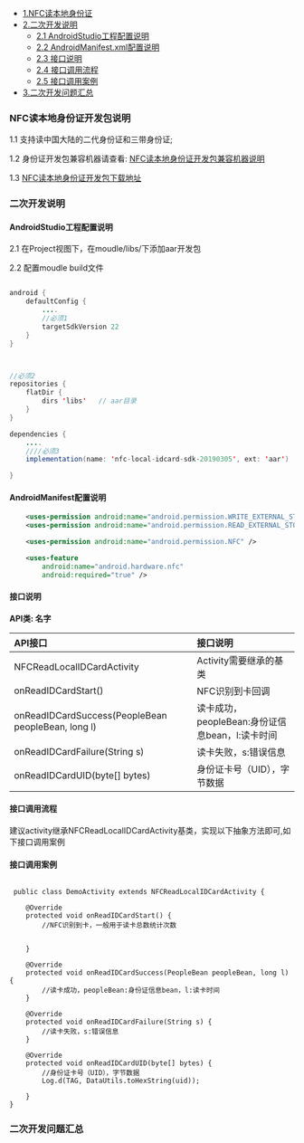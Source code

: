 

* [1.NFC读本地身份证](#NFC读本地身份证)
* [2.二次开发说明](#二次开发说明)
  * [2.1 AndroidStudio工程配置说明](#AndroidStudio工程配置说明)
  * [2.2 AndroidManifest.xml配置说明](#AndroidManifest配置说明)
  * [2.3 接口说明](#接口说明)
  * [2.4 接口调用流程](#接口调用流程)
  * [2.5 接口调用案例](#接口调用案例)
* [3.二次开发问题汇总](#二次开发问题汇总)


### NFC读本地身份证开发包说明
   1.1 支持读中国大陆的二代身份证和三带身份证;

   1.2 身份证开发包兼容机器请查看: [NFC读本地身份证开发包兼容机器说明](https://github.com/CoreWise/CWDemo#user-content-zh)

   1.3 [NFC读本地身份证开发包下载地址](https://github.com/CoreWise/CWDemo#user-content-zh)

### 二次开发说明

#### AndroidStudio工程配置说明

2.1 在Project视图下，在moudle/libs/下添加aar开发包

2.2 配置moudle build文件

```java

android {
    defaultConfig {
        ....
        //必须1
        targetSdkVersion 22
    }
}



//必须2
repositories {
    flatDir {
        dirs 'libs'   // aar目录
    }
}

dependencies {
    ....
    ////必须3
    implementation(name: 'nfc-local-idcard-sdk-20190305', ext: 'aar')

}


```

#### AndroidManifest配置说明

```xml
    <uses-permission android:name="android.permission.WRITE_EXTERNAL_STORAGE" />
    <uses-permission android:name="android.permission.READ_EXTERNAL_STORAGE" />

    <uses-permission android:name="android.permission.NFC" />

    <uses-feature
        android:name="android.hardware.nfc"
        android:required="true" />

```

#### 接口说明

**API类: 名字**


| API接口 | 接口说明 |
| :----- | :---- |
| NFCReadLocalIDCardActivity | Activity需要继承的基类 |
|onReadIDCardStart()|NFC识别到卡回调|
|onReadIDCardSuccess(PeopleBean peopleBean, long l)|读卡成功，peopleBean:身份证信息bean，l:读卡时间|
|onReadIDCardFailure(String s)|读卡失败，s:错误信息|
|onReadIDCardUID(byte[] bytes)|身份证卡号（UID），字节数据|


#### 接口调用流程

建议activity继承NFCReadLocalIDCardActivity基类，实现以下抽象方法即可,如下接口调用案例

#### 接口调用案例



```

 public class DemoActivity extends NFCReadLocalIDCardActivity {

    @Override
    protected void onReadIDCardStart() {
        //NFC识别到卡，一般用于读卡总数统计次数


    }

    @Override
    protected void onReadIDCardSuccess(PeopleBean peopleBean, long l) {
        //读卡成功，peopleBean:身份证信息bean，l:读卡时间
    }

    @Override
    protected void onReadIDCardFailure(String s) {
        //读卡失败，s:错误信息
    }

    @Override
    protected void onReadIDCardUID(byte[] bytes) {
        //身份证卡号（UID），字节数据
        Log.d(TAG, DataUtils.toHexString(uid));

    }
}

```

### 二次开发问题汇总

